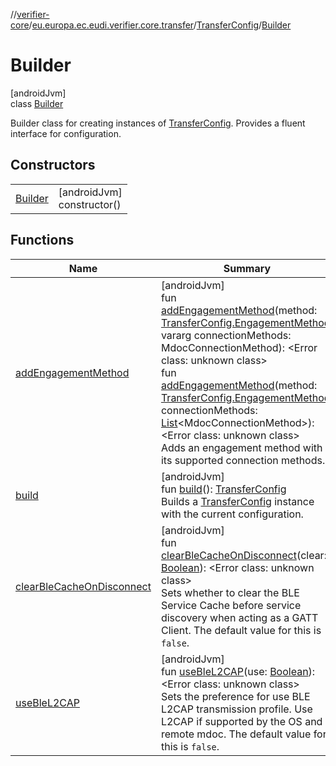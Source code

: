 //[verifier-core](../../../../index.md)/[eu.europa.ec.eudi.verifier.core.transfer](../../index.md)/[TransferConfig](../index.md)/[Builder](index.md)

# Builder

[androidJvm]\
class [Builder](index.md)

Builder class for creating instances of [TransferConfig](../index.md). Provides a fluent interface for configuration.

## Constructors

| | |
|---|---|
| [Builder](-builder.md) | [androidJvm]<br>constructor() |

## Functions

| Name | Summary |
|---|---|
| [addEngagementMethod](add-engagement-method.md) | [androidJvm]<br>fun [addEngagementMethod](add-engagement-method.md)(method: [TransferConfig.EngagementMethod](../-engagement-method/index.md), vararg connectionMethods: MdocConnectionMethod): &lt;Error class: unknown class&gt;<br>fun [addEngagementMethod](add-engagement-method.md)(method: [TransferConfig.EngagementMethod](../-engagement-method/index.md), connectionMethods: [List](https://kotlinlang.org/api/latest/jvm/stdlib/kotlin-stdlib/kotlin.collections/-list/index.html)&lt;MdocConnectionMethod&gt;): &lt;Error class: unknown class&gt;<br>Adds an engagement method with its supported connection methods. |
| [build](build.md) | [androidJvm]<br>fun [build](build.md)(): [TransferConfig](../index.md)<br>Builds a [TransferConfig](../index.md) instance with the current configuration. |
| [clearBleCacheOnDisconnect](clear-ble-cache-on-disconnect.md) | [androidJvm]<br>fun [clearBleCacheOnDisconnect](clear-ble-cache-on-disconnect.md)(clear: [Boolean](https://kotlinlang.org/api/latest/jvm/stdlib/kotlin-stdlib/kotlin/-boolean/index.html)): &lt;Error class: unknown class&gt;<br>Sets whether to clear the BLE Service Cache before service discovery when acting as a GATT Client. The default value for this is `false`. |
| [useBleL2CAP](use-ble-l2-c-a-p.md) | [androidJvm]<br>fun [useBleL2CAP](use-ble-l2-c-a-p.md)(use: [Boolean](https://kotlinlang.org/api/latest/jvm/stdlib/kotlin-stdlib/kotlin/-boolean/index.html)): &lt;Error class: unknown class&gt;<br>Sets the preference for use BLE L2CAP transmission profile. Use L2CAP if supported by the OS and remote mdoc. The default value for this is `false`. |
